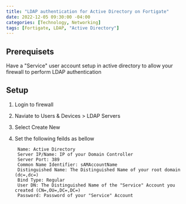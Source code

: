 ```yaml
---
title: "LDAP authentication for Active Directory on Fortigate"
date: 2022-12-05 09:30:00 -04:00
categories: [Technology, Networking]
tags: [Fortigate, LDAP, "Active Directory"]
---
```

## Prerequisets
Have a "Service" user account setup in active directory to allow your firewall to perform LDAP authentication

## Setup
1. Login to firewall
2. Naviate to Users & Devices > LDAP Servers
3. Select Create New
4. Set the following feilds as bellow

        Name: Active Directory
        Server IP/Name: IP of your Domain Controller
        Server Port: 389
        Common Name Identifier: sAMAccountName
        Distinguished Name: The Distinguished Name of your root domain (dc=,dc=)
        Bind Type: Regular
        User DN: The Distinguished Name of the "Service" Account you created (CN=,OU=,DC=,DC=)
        Password: Password of your "Service" Account